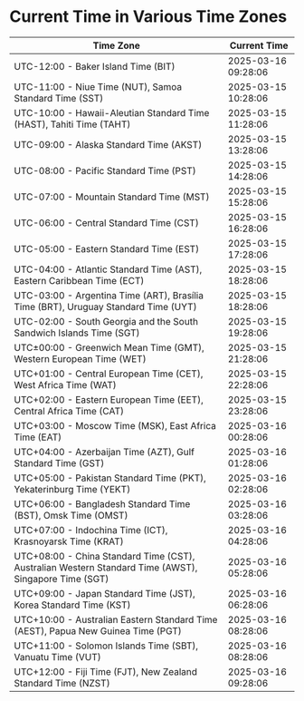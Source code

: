 # Current Time in Various Time Zones

| Time Zone | Current Time |
|-----------|--------------|
| UTC-12:00 - Baker Island Time (BIT) | 2025-03-16 09:28:06 |
| UTC-11:00 - Niue Time (NUT), Samoa Standard Time (SST) | 2025-03-15 10:28:06 |
| UTC-10:00 - Hawaii-Aleutian Standard Time (HAST), Tahiti Time (TAHT) | 2025-03-15 11:28:06 |
| UTC-09:00 - Alaska Standard Time (AKST) | 2025-03-15 13:28:06 |
| UTC-08:00 - Pacific Standard Time (PST) | 2025-03-15 14:28:06 |
| UTC-07:00 - Mountain Standard Time (MST) | 2025-03-15 15:28:06 |
| UTC-06:00 - Central Standard Time (CST) | 2025-03-15 16:28:06 |
| UTC-05:00 - Eastern Standard Time (EST) | 2025-03-15 17:28:06 |
| UTC-04:00 - Atlantic Standard Time (AST), Eastern Caribbean Time (ECT) | 2025-03-15 18:28:06 |
| UTC-03:00 - Argentina Time (ART), Brasília Time (BRT), Uruguay Standard Time (UYT) | 2025-03-15 18:28:06 |
| UTC-02:00 - South Georgia and the South Sandwich Islands Time (SGT) | 2025-03-15 19:28:06 |
| UTC±00:00 - Greenwich Mean Time (GMT), Western European Time (WET) | 2025-03-15 21:28:06 |
| UTC+01:00 - Central European Time (CET), West Africa Time (WAT) | 2025-03-15 22:28:06 |
| UTC+02:00 - Eastern European Time (EET), Central Africa Time (CAT) | 2025-03-15 23:28:06 |
| UTC+03:00 - Moscow Time (MSK), East Africa Time (EAT) | 2025-03-16 00:28:06 |
| UTC+04:00 - Azerbaijan Time (AZT), Gulf Standard Time (GST) | 2025-03-16 01:28:06 |
| UTC+05:00 - Pakistan Standard Time (PKT), Yekaterinburg Time (YEKT) | 2025-03-16 02:28:06 |
| UTC+06:00 - Bangladesh Standard Time (BST), Omsk Time (OMST) | 2025-03-16 03:28:06 |
| UTC+07:00 - Indochina Time (ICT), Krasnoyarsk Time (KRAT) | 2025-03-16 04:28:06 |
| UTC+08:00 - China Standard Time (CST), Australian Western Standard Time (AWST), Singapore Time (SGT) | 2025-03-16 05:28:06 |
| UTC+09:00 - Japan Standard Time (JST), Korea Standard Time (KST) | 2025-03-16 06:28:06 |
| UTC+10:00 - Australian Eastern Standard Time (AEST), Papua New Guinea Time (PGT) | 2025-03-16 08:28:06 |
| UTC+11:00 - Solomon Islands Time (SBT), Vanuatu Time (VUT) | 2025-03-16 08:28:06 |
| UTC+12:00 - Fiji Time (FJT), New Zealand Standard Time (NZST) | 2025-03-16 09:28:06 |
